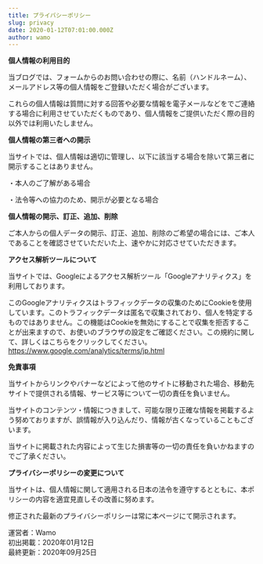 ```yaml
---
title: プライバシーポリシー
slug: privacy
date: 2020-01-12T07:01:00.000Z
author: wamo
---
```

<!--StartFragment-->

**個人情報の利用目的**

当ブログでは、フォームからのお問い合わせの際に、名前（ハンドルネーム）、メールアドレス等の個人情報をご登録いただく場合がございます。

これらの個人情報は質問に対する回答や必要な情報を電子メールなどをでご連絡する場合に利用させていただくものであり、個人情報をご提供いただく際の目的以外では利用いたしません。

**個人情報の第三者への開示**

当サイトでは、個人情報は適切に管理し、以下に該当する場合を除いて第三者に開示することはありません。

・本人のご了解がある場合

・法令等への協力のため、開示が必要となる場合

**個人情報の開示、訂正、追加、削除**

ご本人からの個人データの開示、訂正、追加、削除のご希望の場合には、ご本人であることを確認させていただいた上、速やかに対応させていただきます。

**アクセス解析ツールについて**

当サイトでは、Googleによるアクセス解析ツール「Googleアナリティクス」を利用しております。

このGoogleアナリティクスはトラフィックデータの収集のためにCookieを使用しています。このトラフィックデータは匿名で収集されており、個人を特定するものではありません。この機能はCookieを無効にすることで収集を拒否することが出来ますので、お使いのブラウザの設定をご確認ください。この規約に関して、詳しくはこちらをクリックしてください。\
<https://www.google.com/analytics/terms/jp.html>

**免責事項**

当サイトからリンクやバナーなどによって他のサイトに移動された場合、移動先サイトで提供される情報、サービス等について一切の責任を負いません。

当サイトのコンテンツ・情報につきまして、可能な限り正確な情報を掲載するよう努めておりますが、誤情報が入り込んだり、情報が古くなっていることもございます。

当サイトに掲載された内容によって生じた損害等の一切の責任を負いかねますのでご了承ください。

**プライバシーポリシーの変更について**

当サイトは、個人情報に関して適用される日本の法令を遵守するとともに、本ポリシーの内容を適宜見直しその改善に努めます。

修正された最新のプライバシーポリシーは常に本ページにて開示されます。

運営者：Wamo\
初出掲載：2020年01月12日\
最終更新：2020年09月25日

<!--EndFragment-->